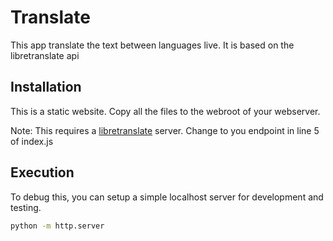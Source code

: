 # Translate

This app translate the text between languages live. It is based on the libretranslate api

## Installation

This is a static website. Copy all the files to the webroot of your webserver.

Note: This requires a [libretranslate](https://github.com/LibreTranslate/LibreTranslate) server. Change to you endpoint in line 5 of index.js

## Execution

To debug this, you can setup a simple localhost server for development and testing.

```bash
python -m http.server
```
